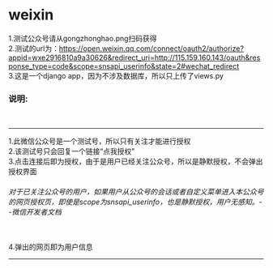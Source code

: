 # weixin
1.测试公众号请从gongzhonghao.png扫码获得<br>
2.测试的url为：https://open.weixin.qq.com/connect/oauth2/authorize?appid=wxe2916810a9a30626&redirect_uri=http://115.159.160.143/oauth&response_type=code&scope=snsapi_userinfo&state=2#wechat_redirect<br>
3.这是一个django app，因为不涉及数据库，所以只上传了views.py<br>
<h3>说明:</h3><br>
<hr>
1.此微信公众号是一个测试号，所以只有关注才能进行授权<br>
2.该测试号只会回复一个链接“点我授权”<br>
3.点击连接后即为授权，由于是用户已经关注公众号，所以是静默授权，不会弹出授权界面<br>
  <h6>对于已关注公众号的用户，如果用户从公众号的会话或者自定义菜单进入本公众号的网页授权页，即使是scope为snsapi_userinfo，也是静默授权，用户无感知。--微信开发者文档</h6><br>
4.弹出的网页即为用户信息
<hr>
